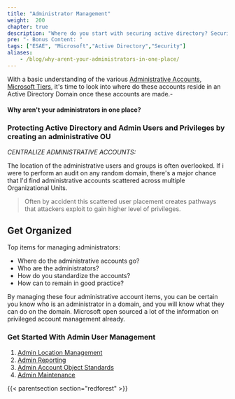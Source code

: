 ```yaml
---
title: "Administrator Management"
weight:  200
chapter: true
description: "Where do you start with securing active directory? Security starts with an admin OU."
pre: "- Bonus Content: "
tags: ["ESAE", "Microsoft","Active Directory","Security"]
aliases: 
    - /blog/why-arent-your-administrators-in-one-place/
---
```


With a basic understanding of the various [Administrative Accounts](adminaccounts), [Microsoft Tiers](tiers), it's time to look into where do these accounts reside in an Active Directory Domain once these accounts are made.-


#### Why aren't your administrators in one place?

### Protecting Active Directory and Admin Users and Privileges by creating an administrative OU
 
*CENTRALIZE ADMINISTRATIVE ACCOUNTS:*

The location of the administrative users and groups is often overlooked. If i were to perform an audit on any random domain, there's a major chance that I'd find administrative accounts scattered across multiple Organizational Units. 

> Often by accident this scattered user placement creates pathways that attackers exploit to gain higher level of privileges.

## Get Organized
<!-- i think each one of these below is good enough topic for a post -->
Top items for managing administrators:
- Where do the administrative accounts go?
- Who are the administrators?
- How do you standardize the accounts?
- How can to remain in good practice?
 
By managing these four administrative account items, you can be certain you know who is an administrator in a domain, and you will know what they can do on the domain. 
Microsoft open sourced a lot of the information on privileged account management already.

### Get Started With Admin User Management
1. [Admin Location Management](admin_ou)
2. [Admin Reporting](admin_reports)
3. [Admin Account Object Standards](admin_standards)
4. [Admin Maintenance](admin_maintenance)

{{< parentsection section="redforest" >}}
